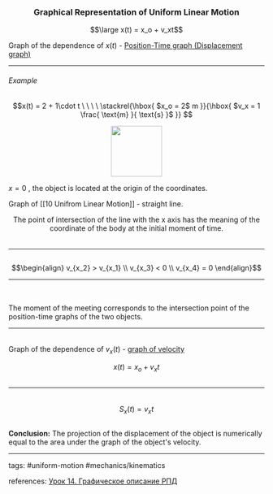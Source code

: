 ### <center>Graphical Representation of Uniform Linear Motion</center>

$$\large x(t) = x_o + v_xt$$

Graph of the dependence of $x(t)$ - <u>Position-Time graph (Displacement graph)</u>





---
###### Example
$$x(t) = 2 + 1\cdot t \ \ \ \ \stackrel{\hbox{ $x_o = 2$ m }}{\hbox{ $v_x = 1 \frac{ \text{m} }{ \text{s} }$ }} $$   
<center><img src="http://urlr.me/H23CD" alt="" width="100" height="100"/></center>
<center><img src="http://urlr.me/J5njz" alt="" /></center> 

$x=0$ , the object is located at the origin of the coordinates.

Graph of [[10 Unifrom Linear Motion]] - straight line.
<center>The point of intersection of the line with the x axis has the meaning of the coordinate of the body at the initial moment of time.</center>

###### 
---
<center><img src="http://urlr.me/rdk5b" alt="" /></center>

 $$\begin{align}
 v_{x_2} > v_{x_1} \\
 v_{x_3} < 0 \\
 v_{x_4} = 0
 \end{align}$$
 
---

###### 

<center><img src="http://urlr.me/QYtpW" alt="" /></center> 

The moment of the meeting corresponds to the intersection point of the position-time graphs of the two objects.

---

######

Graph of the dependence of $v_x(t)$ - <u>graph of velocity</u>

$$x(t) = x_o + v_xt$$

<center><img src="http://urlr.me/t68px" alt="" /> </center>
<center><img src="http://urlr.me/DPJwx" alt="" /></center> 

---
######

$$S_x(t) = v_xt$$

<center><img src="http://urlr.me/9zMh2" alt="" /></center> 

**Conclusion:** The projection of the displacement of the object is numerically equal to the area under the graph of the object's velocity.

---

tags: #uniform-motion #mechanics/kinematics 


references: [Урок 14. Графическое описание РПД](https://www.youtube.com/watch?v=0Fv0B4hX3vw&list=PL1Us50cZo25nzeW5BZxe5Mjywhi2dqOdu&index=3)






